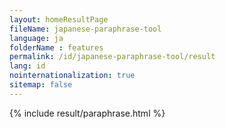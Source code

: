```yaml
---
layout: homeResultPage
fileName: japanese-paraphrase-tool
language: ja
folderName : features
permalink: /id/japanese-paraphrase-tool/result
lang: id
nointernationalization: true
sitemap: false
---
```

{% include result/paraphrase.html %}

<script src="/js/result/paraprashing.js" data-foldername="{{page.folderName}}" data-lang="{{page.lang}}"></script>